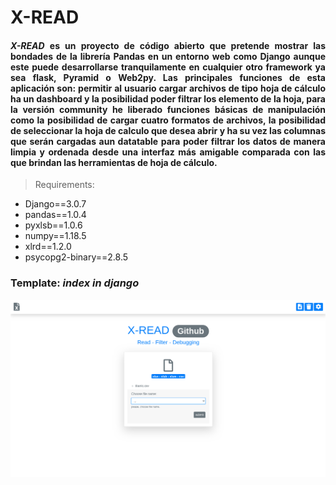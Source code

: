 # X-READ

#### <p align=justify> *X-READ* es un proyecto de código abierto que pretende mostrar las bondades de la librería Pandas en un entorno web como Django aunque este puede desarrollarse tranquilamente en cualquier otro framework ya sea flask, Pyramid o Web2py. Las principales funciones de esta aplicación son: permitir al usuario cargar archivos de tipo hoja de cálculo ha un dashboard y la posibilidad poder filtrar los elemento de la hoja, para la versión community he liberado funciones básicas de manipulación como la posibilidad de cargar cuatro formatos de archivos, la posibilidad de seleccionar la hoja de calculo que desea abrir y ha su vez las columnas que serán cargadas aun datatable para poder filtrar los datos de manera limpia y ordenada desde una interfaz más amigable comparada con las que brindan las herramientas de hoja de cálculo.</p>

> Requirements:
   - Django==3.0.7
   - pandas==1.0.4
   - pyxlsb==1.0.6
   - numpy==1.18.5
   - xlrd==1.2.0
   - psycopg2-binary==2.8.5

### **Template:** *index in django* 

![compass-fill](Screenshot/index.png)
